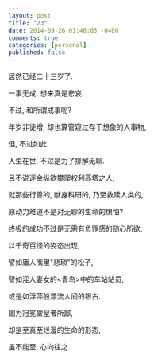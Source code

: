 ```yaml
---
layout: post
title: "23"
date: 2014-09-26 01:46:03 -0400
comments: true
categories: [personal]
published: false
---
```

居然已经二十三岁了. 

一事无成, 想来真是悲哀.
<!--more-->
不过, 和所谓成事呢? 

年岁非徒增, 却也算管窥过存于想象的人事物,

但, 不过如此. 

人生在世, 不过是为了排解无聊.

且不说逐金纵欲攀爬权利高塔之人,

就那些行善的, 献身科研的, 乃至救赎人类的,

原动力难道不是对无聊的生命的惧怕?

终极的成功不过是无需有负罪感的随心所欲,

以千奇百怪的姿态出现,

譬如庸人嘴里"悲琐"的松子,

譬如淫人妻女的<青鸟>中的车站站员,

或是如浮萍般漂流人间的银古.

固为冠冕堂皇者所鄙,

却是至真至烂漫的生命的形态,

虽不能至, 心向往之.

